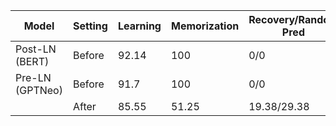 |Model|Setting|Learning|Memorization|Recovery/Random Pred|
|-|-|-|-|-|
|Post-LN (BERT)|Before|92.14|100|0/0|
|Pre-LN (GPTNeo)|Before|91.7|100|0/0|
||After|85.55|51.25|19.38/29.38|

